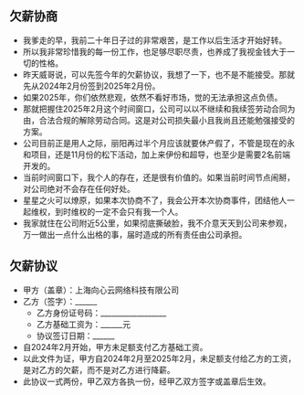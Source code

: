 ## 欠薪协商
* 我爹走的早，我前二十年日子过的非常艰苦，是工作以后生活才开始好转。
* 所以我非常珍惜我的每一份工作，也足够尽职尽责，也养成了我视金钱大于一切的性格。
* 昨天威哥说，可以先签今年的欠薪协议，我想了一下，也不是不能接受。那就先从2024年2月份签到2025年2月份。
* 如果2025年，你们依然悲观，依然不看好市场，觉的无法承担这点负债。
* 那就把握住2025年2月这个时间窗口，公司可以以不继续和我续签劳动合同为由，合法合规的解除劳动合同。这是对公司损失最小且我尚且还能勉强接受的方案。
* 公司目前正是用人之际，丽阳再过半个月应该就要休产假了，不管是现在的永和项目，还是11月份的松下活动，加上来伊份和超导，也至少是需要2名前端开发的。
* 当前时间窗口下，我个人的存在，还是很有价值的。如果当前时间节点闹掰，对公司绝对不会存在任何好处。
* 星星之火可以燎原，如果本次协商不了，我会公开本次协商事件，团结他人一起维权，到时维权的一定不会只有我一个人。
* 我家就住在公司附近5公里，如果彻底撕破脸，我不介意天天到公司来参观，万一做出一点什么出格的事，届时造成的所有责任由公司承担。

## 欠薪协议
* 甲方（盖章）：上海向心云网络科技有限公司
* 乙方（签字）：______
  - 乙方身份证号码：__________________
  - 乙方基础工资为：______元
  - 协议签订日期：______
* 自2024年2月开始，甲方未足额支付乙方基础工资。
* 以此文件为证，甲方自2024年2月至2025年2月，未足额支付给乙方的工资，是对乙方的欠薪，而不是对乙方进行降薪。
* 此协议一式两份，甲乙双方各执一份，经甲乙双方签字或盖章后生效。
